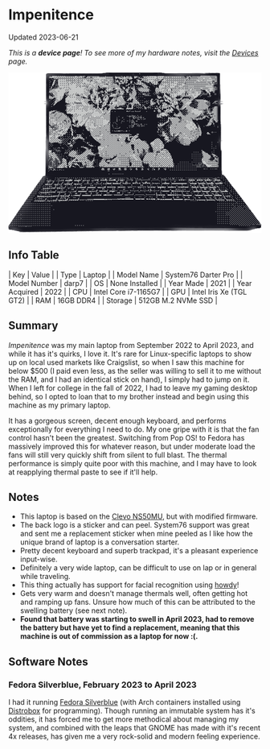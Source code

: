 # Impenitence

Updated 2023-06-21

*This is a **device page**! To see more of my hardware notes, visit the [Devices](../devices) page.*

![System76 Darter Pro Laptop from the front](../public/images/devices/impenitence.png)

## Info Table

| Key           | Value                       |
| Type          | Laptop                      |
| Model Name    | System76 Darter Pro         |
| Model Number  | darp7                       |
| OS            | None Installed              |
| Year Made     | 2021                        |
| Year Acquired | 2022                        |
| CPU           | Intel Core i7-1165G7        |
| GPU           | Intel Iris Xe (TGL GT2)     |
| RAM           | 16GB DDR4                   |
| Storage       | 512GB M.2 NVMe SSD          |

## Summary

*Impenitence* was my main laptop from September 2022 to April 2023, and while it has it's quirks, I love it. It's rare for Linux-specific laptops to show up on local used markets like Craigslist, so when I saw this machine for below $500 (I paid even less, as the seller was willing to sell it to me without the RAM, and I had an identical stick on hand), I simply had to jump on it. When I left for college in the fall of 2022, I had to leave my gaming desktop behind, so I opted to loan that to my brother instead and begin using this machine as my primary laptop.

It has a gorgeous screen, decent enough keyboard, and performs exceptionally for everything I need to do. My one gripe with it is that the fan control hasn't been the greatest. Switching from Pop OS! to Fedora has massively improved this for whatever reason, but under moderate load the fans will still very quickly shift from silent to full blast. The thermal performance is simply quite poor with this machine, and I may have to look at reapplying thermal paste to see if it'll help.

## Notes

- This laptop is based on the [Clevo NS50MU](https://laptopwithlinux.com/product/clevo-ns50mu/), but with modified firmware.
- The back logo is a sticker and can peel. System76 support was great and sent me a replacement sticker when mine peeled as I like how the unique brand of laptop is a conversation starter.
- Pretty decent keyboard and superb trackpad, it's a pleasant experience input-wise.
- Definitely a very wide laptop, can be difficult to use on lap or in general while traveling.
- This thing actually has support for facial recognition using [howdy](https://github.com/boltgolt/howdy)!
- Gets very warm and doesn't manage thermals well, often getting hot and ramping up fans. Unsure how much of this can be attributed to the swelling battery (see next note).
- **Found that battery was starting to swell in April 2023, had to remove the battery but have yet to find a replacement, meaning that this machine is out of commission as a laptop for now :(.**

## Software Notes

### Fedora Silverblue, February 2023 to April 2023

I had it running [Fedora Silverblue](https://silverblue.fedoraproject.org/) (with Arch containers installed using [Distrobox](https://github.com/89luca89/distrobox) for programming). Though running an immutable system has it's oddities, it has forced me to get more methodical about managing my system, and combined with the leaps that GNOME has made with it's recent 4x releases, has given me a very rock-solid and modern feeling experience.
